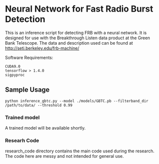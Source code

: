 # Neural Network for Fast Radio Burst Detection

This is an inference script for detecting FRB with a neural network. It is designed for use with the Breakthrough Listen 
data product at the Green Bank Telescope. The data and description used can be found at http://seti.berkeley.edu/frb-machine/

Software Requirements:
```
CUDA9.0 
tensorflow > 1.4.0
sigpyproc
```

## Sample Usage
```
python inference_gbtc.py --model ./models/GBTC.pb --filterband_dir /path/to/data/ --threshold 0.99
```

### Trained model
A trained model will be available shortly. 

### Researh Code
research_code directory contains the main code used during the research. The code here are messy and not intended for general use. 
